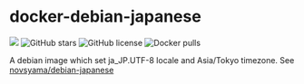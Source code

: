 # docker-debian-japanese
![](https://img.shields.io/travis/frost-tb-voo/docker-debian-japanese/jessie.svg?style=flat-square)
![GitHub stars](https://img.shields.io/github/stars/frost-tb-voo/docker-debian-japanese.svg)
![GitHub license](https://img.shields.io/github/license/frost-tb-voo/docker-debian-japanese.svg)
![Docker pulls](https://img.shields.io/docker/pulls/novsyama/debian-japanese.svg
)

A debian image which set ja_JP.UTF-8 locale and Asia/Tokyo timezone.
See [novsyama/debian-japanese](https://hub.docker.com/r/novsyama/debian-japanese/)

